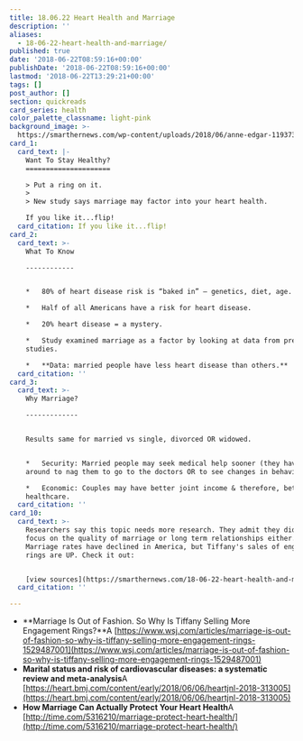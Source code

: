 ```yaml
---
title: 18.06.22 Heart Health and Marriage
description: ''
aliases:
  - 18-06-22-heart-health-and-marriage/
published: true
date: '2018-06-22T08:59:16+00:00'
publishDate: '2018-06-22T08:59:16+00:00'
lastmod: '2018-06-22T13:29:21+00:00'
tags: []
post_author: []
section: quickreads
card_series: health
color_palette_classname: light-pink
background_image: >-
  https://smarthernews.com/wp-content/uploads/2018/06/anne-edgar-119373-unsplash-scaled.jpg
card_1:
  card_text: |-
    Want To Stay Healthy?
    =====================

    > Put a ring on it.
    > 
    > New study says marriage may factor into your heart health.

    If you like it...flip!
  card_citation: If you like it...flip!
card_2:
  card_text: >-
    What To Know

    ------------


    *   80% of heart disease risk is “baked in” – genetics, diet, age.

    *   Half of all Americans have a risk for heart disease.

    *   20% heart disease = a mystery.

    *   Study examined marriage as a factor by looking at data from previous
    studies.

    *   **Data: married people have less heart disease than others.**
  card_citation: ''
card_3:
  card_text: >-
    Why Marriage?

    -------------


    Results same for married vs single, divorced OR widowed.


    *   Security: Married people may seek medical help sooner (they have someone
    around to nag them to go to the doctors OR to see changes in behavior).

    *   Economic: Couples may have better joint income & therefore, better
    healthcare.
  card_citation: ''
card_10:
  card_text: >-
    Researchers say this topic needs more research. They admit they did not
    focus on the quality of marriage or long term relationships either. BTW -
    Marriage rates have declined in America, but Tiffany's sales of engagement
    rings are UP. Check it out:


    [view sources](https://smarthernews.com/18-06-22-heart-health-and-marriage/)
  card_citation: ''

---
```

*   **Marriage Is Out of Fashion. So Why Is Tiffany Selling More Engagement Rings?**A [https://www.wsj.com/articles/marriage-is-out-of-fashion-so-why-is-tiffany-selling-more-engagement-rings-1529487001](https://www.wsj.com/articles/marriage-is-out-of-fashion-so-why-is-tiffany-selling-more-engagement-rings-1529487001)
*   **Marital status and risk of cardiovascular diseases: a systematic review and meta-analysis**A [https://heart.bmj.com/content/early/2018/06/06/heartjnl-2018-313005](https://heart.bmj.com/content/early/2018/06/06/heartjnl-2018-313005)
*   **How Marriage Can Actually Protect Your Heart Health**A [http://time.com/5316210/marriage-protect-heart-health/](http://time.com/5316210/marriage-protect-heart-health/)